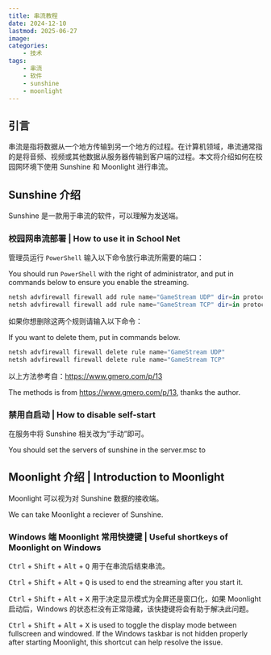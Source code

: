 ```yaml
---
title: 串流教程
date: 2024-12-10
lastmod: 2025-06-27
image: 
categories:
    - 技术
tags:
    - 串流
    - 软件
    - sunshine
    - moonlight
---
```


## 引言

串流是指将数据从一个地方传输到另一个地方的过程。在计算机领域，串流通常指的是将音频、视频或其他数据从服务器传输到客户端的过程。本文将介绍如何在校园网环境下使用 Sunshine 和 Moonlight 进行串流。

## Sunshine 介绍

Sunshine 是一款用于串流的软件，可以理解为发送端。

### 校园网串流部署 | How to use it in School Net

管理员运行 `PowerShell` 输入以下命令放行串流所需要的端口：

You should run `PowerShell` with the right of administrator, and put in commands below to ensure you enable the streaming.

```powershell
netsh advfirewall firewall add rule name="GameStream UDP" dir=in protocol=udp localport=5353,47998-48010 action=allow
netsh advfirewall firewall add rule name="GameStream TCP" dir=in protocol=tcp localport=47984,47989,48010 action=allow
```

如果你想删除这两个规则请输入以下命令：

If you want to delete them, put in commands below.

```powershell
netsh advfirewall firewall delete rule name="GameStream UDP"
netsh advfirewall firewall delete rule name="GameStream TCP"
```

以上方法参考自：<https://www.gmero.com/p/13>

The methods is from <https://www.gmero.com/p/13>, thanks the author.

### 禁用自启动 | How to disable self-start

在服务中将 Sunshine 相关改为“手动”即可。

You should set the servers of sunshine in the server.msc to

## Moonlight 介绍 | Introduction to Moonlight

Moonlight 可以视为对 Sunshine 数据的接收端。

We can take Moonlight a reciever of Sunshine.

### Windows 端 Moonlight 常用快捷键 | Useful shortkeys of Moonlight on Windows

<kbd>Ctrl</kbd> + <kbd>Shift</kbd> + <kbd>Alt</kbd> + <kbd>Q</kbd> 用于在串流后结束串流。

<kbd>Ctrl</kbd> + <kbd>Shift</kbd> + <kbd>Alt</kbd> + <kbd>Q</kbd> is used to end the streaming after you start it.

<kbd>Ctrl</kbd> + <kbd>Shift</kbd> + <kbd>Alt</kbd> + <kbd>X</kbd> 用于决定显示模式为全屏还是窗口化，如果 Moonlight 启动后，Windows 的状态栏没有正常隐藏，该快捷键将会有助于解决此问题。

<kbd>Ctrl</kbd> + <kbd>Shift</kbd> + <kbd>Alt</kbd> + <kbd>X</kbd> is used to toggle the display mode between fullscreen and windowed. If the Windows taskbar is not hidden properly after starting Moonlight, this shortcut can help resolve the issue.
